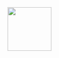 <div id="header" align="center">
  <img src="https://media.giphy.com/media/v1.Y2lkPTc5MGI3NjExZ3B2cTFkYThrZ2plcWlraW84eXY4cmRtaWU2dDU4dnp1eWxmNWNucyZlcD12MV9pbnRlcm5hbF9naWZfYnlfaWQmY3Q9cw/Tgw604MyLJnDtbi4t0/giphy.gif" width="100"/>
</div>
